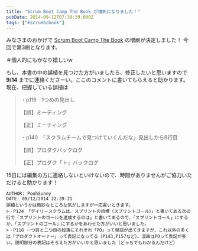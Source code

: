 ```yaml
---
title: "Scrum Boot Camp The Book が増刷になりました！"
pubDate: 2014-09-12T07:30:39.000Z
tags: ["#scrumbcbook"]
---
```


みなさまのおかげで [Scrum Boot Camp The Book](http://www.amazon.co.jp/gp/product/4798129712?ie=UTF8&camp=1207&creative=8411&creativeASIN=4798129712&linkCode=shr&tag=nawoto07-22&qid=1410506437&sr=8-1&keywords=scrum+boot+camp+the+book) の増刷が決定しました！ 今回で第3刷となります。

＃個人的にもかなり嬉しいw

もし、本書の中の誤植を見つけた方がいましたら、修正したいと思いますので **9/14** までに連絡くださーい。ここのコメントに書いてもらえると助かります。現在、把握している誤植は

> ・p116　1つめの見出し
>
> 【誤】ミーディング
>
> 【正】ミーティング
>
> ・p140　「スクラムチームで見つけていくんだな」見出しから6行目
>
> 【誤】プロダクバックログ
>
> 【正】プロダク「ト」バックログ
>

15日には編集の方に連絡しないといけないので、時間がありませんがご協力いただけると助かります！
```comment
AUTHOR: PoohSunny
DATE: 09/12/2014 22:39:21
誤植というかは微妙なところな気がしますが一応書いときます。
>・P124 「デイリースクラムは、スプリントの目標（スプリントゴール）」と書いてある次の行で「スプリントのゴールを達成するのは」と書いてあるので、「スプリントゴール」にするか、「スプリントのゴール」にするかをあわせた方がいいと思いました。
>・P118 一つ目と二つ目の段落にそれぞれ「PO」って単語が出てきますが、これ以外の多くは「プロダクトオーナー」って表記になってる（P143,P157など）。漫画はPOって表記が多い。説明部分の表記はそろえた方がいいかと思いました（どっちでもわかるんだけど）
```

